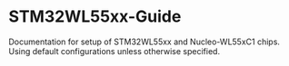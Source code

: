 # STM32WL55xx-Guide
Documentation for setup of STM32WL55xx and Nucleo-WL55xC1 chips. Using default configurations unless otherwise specified.
